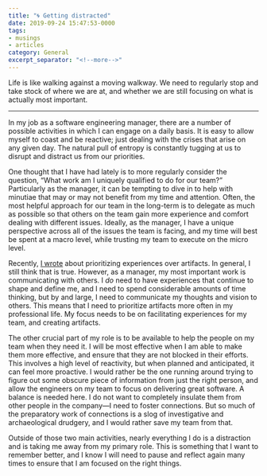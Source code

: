```yaml
---
title: "🌀 Getting distracted"
date: 2019-09-24 15:47:53-0000
tags:
- musings
- articles
category: General
excerpt_separator: "<!--more-->"
---
```


Life is like walking against a moving walkway. We need to regularly stop and take stock of where we are at, and whether we are still focusing on what is actually most important.

<!--more-->

***

In my job as a software engineering manager, there are a number of possible activities in which I can engage on a daily basis. It is easy to allow myself to coast and be reactive; just dealing with the crises that arise on any given day. The natural pull of entropy is constantly tugging at us to disrupt and distract us from our priorities.

One thought that I have had lately is to more regularly consider the question, “What work am I uniquely qualified to do for our team?” Particularly as the manager, it can be tempting to dive in to help with minutiae that may or may not benefit from my time and attention. Often, the most helpful approach for our team in the long-term is to delegate as much as possible so that others on the team gain more experience and comfort dealing with different issues. Ideally, as the manager, I have a unique perspective across all of the issues the team is facing, and my time will best be spent at a macro level, while trusting my team to execute on the micro level.

Recently, [I wrote](https://www.bennorris.org/2019/08/23/experiences-over-artifacts.html) about prioritizing experiences over artifacts. In general, I still think that is true. However, as a manager, my most important work is communicating with others. I *do* need to have experiences that continue to shape and define me, and I need to spend considerable amounts of time thinking, but by and large, I need to communicate my thoughts and vision to others. This means that I need to prioritize artifacts more often in my professional life. My focus needs to be on facilitating experiences for my team, and creating artifacts.

The other crucial part of my role is to be available to help the people on my team when they need it. I will be most effective when I am able to make them more effective, and ensure that they are not blocked in their efforts. This involves a high level of reactivity, but when planned and anticipated, it can feel more proactive. I would rather be the one running around trying to figure out some obscure piece of information from just the right person, and allow the engineers on my team to focus on delivering great software. A balance is needed here. I do not want to completely insulate them from other people in the company—I need to foster connections. But so much of the preparatory work of connections is a slog of investigative and archaeological drudgery, and I would rather save my team from that.

Outside of those two main activities, nearly everything I do is a distraction and is taking me away from my primary role. This is something that I want to remember better, and I know I will need to pause and reflect again many times to ensure that I am focused on the right things.